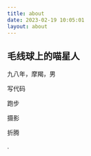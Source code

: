 ```yaml
---
title: about
date: 2023-02-19 10:05:01
layout: about
---
```

## 毛线球上的喵星人

九八年，摩羯，男

写代码

跑步

摄影

折腾

.
